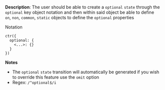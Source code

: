 __Description__: The user should be able to create a `optional` `state` through the `optional` key object notation and then within said object be able to define `on`, `non`, `common`, `static` objects to define the `optional` properties

Notation
```
ctr({
  optional: {
    <...>: {}
  }
})
```

__Notes__

- The `optional` `state` transition will automatically be generated if you wish to override this feature use the `omit` option
- Regex: `/^optional$/i`